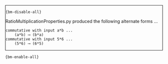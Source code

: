 <div style="border:1px solid black;">

`{bm-disable-all}`

RatioMultiplicationProperties.py produced the following alternate forms ...

```
commutative with input a*b ...
    (a*b) ⟶ (b*a)
commutative with input 5*6 ...
    (5*6) ⟶ (6*5)
```

</div>

`{bm-enable-all}`

